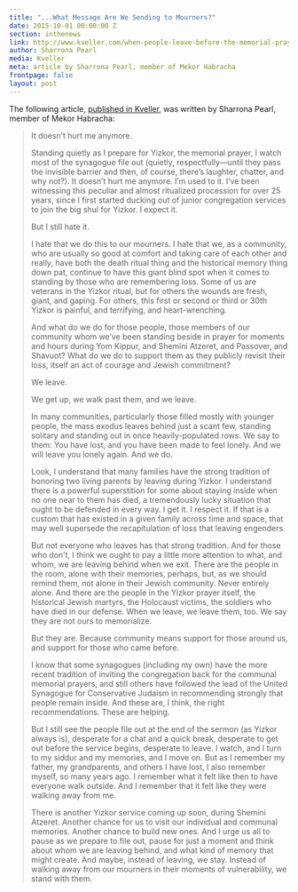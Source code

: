 ```yaml
---
title: "...What Message Are We Sending to Mourners?"
date: 2015-10-01 00:00:00 Z
section: inthenews
link: http://www.kveller.com/when-people-leave-before-the-memorial-prayer-what-message-are-we-sending-to-mourners/
author: Sharrona Pearl
media: Kveller
meta: article by Sharrona Pearl, member of Mekor Habracha
frontpage: false
layout: post
---
```


The following article, [published in Kveller](http://www.kveller.com/when-people-leave-before-the-memorial-prayer-what-message-are-we-sending-to-mourners/), was written by Sharrona Pearl, member of Mekor Habracha:

>It doesn’t hurt me anymore.
>
>Standing quietly as I prepare for Yizkor, the memorial prayer, I watch most of the synagogue file out (quietly, respectfully—until they pass the invisible barrier and then, of course, there’s laughter, chatter, and why not?). It doesn’t hurt me anymore. I’m used to it. I’ve been witnessing this peculiar and almost ritualized procession for over 25 years, since I first started ducking out of junior congregation services to join the big shul for Yizkor. I expect it.
>
>But I still hate it.
>
>I hate that we do this to our mourners. I hate that we, as a community, who are usually so good at comfort and taking care of each other and really, have both the death ritual thing and the historical memory thing down pat, continue to have this giant blind spot when it comes to standing by those who are remembering loss. Some of us are veterans in the Yizkor ritual, but for others the wounds are fresh, giant, and gaping. For others, this first or second or third or 30th Yizkor is painful, and terrifying, and heart-wrenching.
>
>And what do we do for those people, those members of our community whom we’ve been standing beside in prayer for moments and hours during Yom Kippur, and Shemini Atzeret, and Passover, and Shavuot? What do we do to support them as they publicly revisit their loss, itself an act of courage and Jewish commitment?
>
>We leave.
>
>We get up, we walk past them, and we leave.
>
>In many communities, particularly those filled mostly with younger people, the mass exodus leaves behind just a scant few, standing solitary and standing out in once heavily-populated rows. We say to them: You have lost, and you have been made to feel lonely. And we will leave you lonely again. And we do.
>
>Look, I understand that many families have the strong tradition of honoring two living parents by leaving during Yizkor. I understand there is a powerful superstition for some about staying inside when no one near to them has died, a tremendously lucky situation that ought to be defended in every way. I get it. I respect it. If that is a custom that has existed in a given family across time and space, that may well supersede the recapitulation of loss that leaving engenders.
>
>But not everyone who leaves has that strong tradition. And for those who don’t, I think we ought to pay a little more attention to what, and whom, we are leaving behind when we exit. There are the people in the room, alone with their memories, perhaps, but, as we should remind them, not alone in their Jewish community. Never entirely alone. And there are the people in the Yizkor prayer itself, the historical Jewish martyrs, the Holocaust victims, the soldiers who have died in our defense. When we leave, we leave them, too. We say they are not ours to memorialize.
>
>But they are. Because community means support for those around us, and support for those who came before.
>
>I know that some synagogues (including my own) have the more recent tradition of inviting the congregation back for the communal memorial prayers, and still others have followed the lead of the United Synagogue for Conservative Judaism in recommending strongly that people remain inside. And these are, I think, the right recommendations. These are helping.
>
>But I still see the people file out at the end of the sermon (as Yizkor always is), desperate for a chat and a quick break, desperate to get out before the service begins, desperate to leave. I watch, and I turn to my siddur and my memories, and I move on. But as I remember my father, my grandparents, and others I have lost, I also remember myself, so many years ago. I remember what it felt like then to have everyone walk outside. And I remember that it felt like they were walking away from me.
>
>There is another Yizkor service coming up soon, during Shemini Atzeret. Another chance for us to visit our individual and communal memories. Another chance to build new ones. And I urge us all to pause as we prepare to file out, pause for just a moment and think about whom we are leaving behind, and what kind of memory that might create. And maybe, instead of leaving, we stay. Instead of walking away from our mourners in their moments of vulnerability, we stand with them.